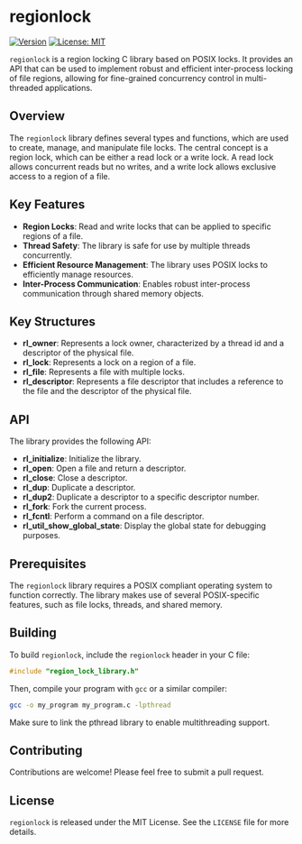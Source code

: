 # regionlock

[![Version](https://img.shields.io/badge/version-1.0.0-blue.svg?style=flat-square)](https://semver.org)
[![License: MIT](https://img.shields.io/badge/License-MIT-green.svg?style=flat-square)](https://opensource.org/licenses/MIT)

`regionlock` is a region locking C library based on POSIX locks. It provides an API that can be used to implement robust and efficient inter-process locking of file regions, allowing for fine-grained concurrency control in multi-threaded applications.

## Overview

The `regionlock` library defines several types and functions, which are used to create, manage, and manipulate file locks. The central concept is a region lock, which can be either a read lock or a write lock. A read lock allows concurrent reads but no writes, and a write lock allows exclusive access to a region of a file.

## Key Features

- **Region Locks**: Read and write locks that can be applied to specific regions of a file.
- **Thread Safety**: The library is safe for use by multiple threads concurrently.
- **Efficient Resource Management**: The library uses POSIX locks to efficiently manage resources.
- **Inter-Process Communication**: Enables robust inter-process communication through shared memory objects.

## Key Structures

- **rl_owner**: Represents a lock owner, characterized by a thread id and a descriptor of the physical file.
- **rl_lock**: Represents a lock on a region of a file.
- **rl_file**: Represents a file with multiple locks.
- **rl_descriptor**: Represents a file descriptor that includes a reference to the file and the descriptor of the physical file.

## API

The library provides the following API:

- **rl_initialize**: Initialize the library.
- **rl_open**: Open a file and return a descriptor.
- **rl_close**: Close a descriptor.
- **rl_dup**: Duplicate a descriptor.
- **rl_dup2**: Duplicate a descriptor to a specific descriptor number.
- **rl_fork**: Fork the current process.
- **rl_fcntl**: Perform a command on a file descriptor.
- **rl_util_show_global_state**: Display the global state for debugging purposes.

## Prerequisites

The `regionlock` library requires a POSIX compliant operating system to function correctly. The library makes use of several POSIX-specific features, such as file locks, threads, and shared memory.

## Building

To build `regionlock`, include the `regionlock` header in your C file:

```c
#include "region_lock_library.h"
```

Then, compile your program with `gcc` or a similar compiler:

```bash
gcc -o my_program my_program.c -lpthread
```

Make sure to link the pthread library to enable multithreading support.

## Contributing

Contributions are welcome! Please feel free to submit a pull request.

## License

`regionlock` is released under the MIT License. See the `LICENSE` file for more details.